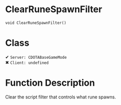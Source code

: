 # ClearRuneSpawnFilter
```
void ClearRuneSpawnFilter()
```
# Class
✔ `Server: CDOTABaseGameMode`  
✖ `Client: undefined`  

# Function Description
Clear the script filter that controls what rune spawns.
